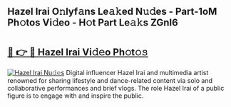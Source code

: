 ## Hazel Irai O𝚗lyf𝚊ns Le𝚊𝚔ed N𝚞𝚍es - Part-1oM Ph𝚘tos Vi𝚍eo - H𝚘t Part Le𝚊𝚔s ZGnI6

# <h2><a href="http://hf644t.feru.top/?c=Hazel+Irai">🔗 👉 🔴 Hazel Irai Vi𝚍𝚎o Ph𝚘t𝚘𝚜</a></h2>

[![Hazel Irai Nu𝚍𝚎s](https://i.imgur.com/0TWrTi3.gif)](http://hf644t.feru.top/?c=Hazel+Irai)
Digital influencer Hazel Irai and multimedia artist renowned for sharing lifestyle and dance-related content via solo and collaborative performances and brief vlogs. The role Hazel Irai of a public figure is to engage with and inspire the public. 
